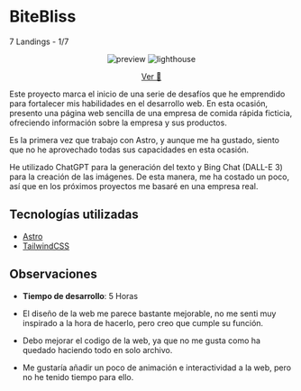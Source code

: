# BiteBliss

7 Landings - 1/7

<center>

![preview](https://i.imgur.com/khnGOYg.png)
![lighthouse](https://i.imgur.com/cjX1SFl.png)

[Ver 👀](https://animated-entremet-927dda.netlify.app/)

</center>

Este proyecto marca el inicio de una serie de desafíos que he emprendido para fortalecer mis habilidades en el desarrollo web. En esta ocasión, presento una página web sencilla de una empresa de comida rápida ficticia, ofreciendo información sobre la empresa y sus productos.

Es la primera vez que trabajo con Astro, y aunque me ha gustado, siento que no he aprovechado todas sus capacidades en esta ocasión.

He utilizado ChatGPT para la generación del texto y Bing Chat (DALL-E 3) para la creación de las imágenes. De esta manera, me ha costado un poco, así que en los próximos proyectos me basaré en una empresa real.

## Tecnologías utilizadas

- [Astro](https://astro.build/)
- [TailwindCSS](https://tailwindcss.com/)

## Observaciones

- **Tiempo de desarrollo**: 5 Horas

- El diseño de la web me parece bastante mejorable, no me senti muy inspirado a la hora de hacerlo, pero creo que cumple su función.

- Debo mejorar el codigo de la web, ya que no me gusta como ha quedado haciendo todo en solo archivo.

- Me gustaría añadir un poco de animación e interactividad a la web, pero no he tenido tiempo para ello.
